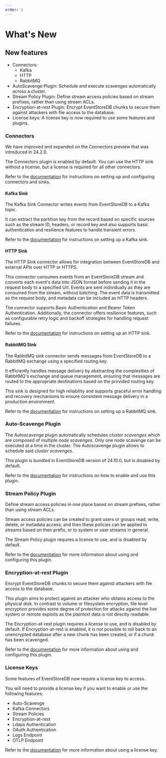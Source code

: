 ```yaml
---
order: 2
---
```


# What's New

## New features

* Connectors:
    * Kafka
    * HTTP
    * RabbitMQ
* AutoScavenge Plugin: Schedule and execute scavenges automatically across a cluster.
* Stream Policy Plugin: Define stream access policies based on stream prefixes, rather than using stream ACLs.
* Encryption-at-rest Plugin: Encrypt EventStoreDB chunks to secure them against attackers with file access to the database.
* License keys: A license key is now required to use some features and plugins.

### Connectors

We have improved and expanded on the Connectors preview that was introduced in 24.2.0.

The Connectors plugin is enabled by default.
You can use the HTTP sink without a license, but a license is required for all other connectors.

Refer to the [documentation](TODO) for instructions on setting up and configuring connectors and sinks.

#### Kafka Sink <Badge type="warning" vertical="middle" text="License"/>

The Kafka Sink Connector writes events from EventStoreDB to a Kafka topic.

It can extract the partition key from the record based on specific sources such as the stream ID, headers, or record key and also supports basic authentication and resilience
features to handle transient errors.

Refer to the [documentation](TODO) for instructions on setting up a Kafka sink.

#### HTTP Sink

The HTTP Sink connector allows for integration between EventStoreDB and external
APIs over HTTP or HTTPS.

This connector consumes events from an EventStoreDB
stream and converts each event's data into JSON format before sending it in the
request body to a specified Url. Events are sent individually as they are
consumed from the stream, without batching. The event data is transmitted as the
request body, and metadata can be included as HTTP headers.

The connector supports Basic Authentication and Bearer Token Authentication.
Additionally, the connector offers resilience features, such as configurable
retry logic and backoff strategies for handling request failures.

Refer to the [documentation](TODO) for instructions on setting up an HTTP sink.

#### RabbitMQ Sink

The RabbitMQ sink connector sends messages from EventStoreDB to a RabbitMQ exchange using a specified routing key.

It efficiently handles message delivery by abstracting the complexities of RabbitMQ's exchange and queue management, ensuring that messages are routed to the appropriate destinations based on the provided routing key.

This sink is designed for high reliability and supports graceful error handling and recovery mechanisms to ensure consistent message delivery in a production environment.

Refer to the [documentation](TODO) for instructions on setting up a RabbitMQ sink.

### Auto-Scavenge Plugin <Badge type="warning" vertical="middle" text="License"/>

The Autoscavenge plugin automatically schedules _cluster scavenges_ which are composed of multiple _node scavenges_. Only one node scavenge can be executed at a time in the cluster. The Autoscavenge plugin allows to schedule said _cluster scavenges_.

This plugin is bundled in EventStoreDB version of 24.10.0, but is disabled by default.

Refer to the [documentation](../operations/auto-scavenge.md) for instructions on how to enable and use this plugin.

### Stream Policy Plugin <Badge type="warning" vertical="middle" text="License"/>

Define stream access policies in one place based on stream prefixes, rather than using stream ACLs.

Stream access policies can be created to grant users or groups read, write, delete, or metadata access; and then these policies can be applied to streams based on their prefix, or to system or user streams in general.

The Stream Policy plugin requires a license to use, and is disabled by default.

Refer to the [documentation](../configuration/security.md#stream-policy-authorization-plugin) for more information about using and configuring this plugin.

### Encryption-at-rest Plugin <Badge type="warning" vertical="middle" text="License"/>

Encrypt EventStoreDB chunks to secure them against attackers with file access to the database.

This plugin aims to protect against an attacker who obtains access to the physical disk. In contrast to volume or filesystem encryption, file level encryption provides some degree of protection for attacks against the live system or remote exploits as the plaintext data is not directly readable.

The Encryption-at-rest plugin requires a license to use, and is disabled by default.
If Encryption-at-rest is enabled, it is not possible to roll back to an unencrypted database after a new chunk has been created, or if a chunk has been scavenged.

Refer to the [documentation](../configuration/security.md#encryption-at-rest) for more information about using and configuring this plugin.

### License Keys

Some features of EventStoreDB now require a license key to access.

You will need to provide a license key if you want to enable or use the following features:
* Auto-Scavenge
* Kafka Connectors
* Stream Policies
* Encryption-at-rest
* Ldaps Authentication
* OAuth Authentication
* Logs Endpoint
* OTLP Endpoint

Refer to the [documentation](../configuration/license-keys.md) for more information about using a license key.